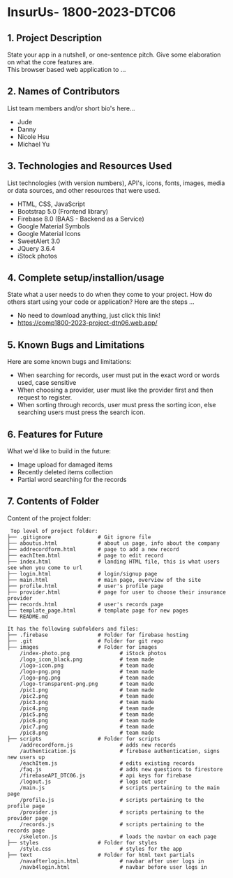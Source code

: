 # InsurUs- 1800-2023-DTC06

## 1. Project Description
State your app in a nutshell, or one-sentence pitch. Give some elaboration on what the core features are.  
This browser based web application to ... 

## 2. Names of Contributors
List team members and/or short bio's here... 
* Jude
* Danny
* Nicole Hsu
* Michael Yu

	
## 3. Technologies and Resources Used
List technologies (with version numbers), API's, icons, fonts, images, media or data sources, and other resources that were used.
* HTML, CSS, JavaScript
* Bootstrap 5.0 (Frontend library)
* Firebase 8.0 (BAAS - Backend as a Service)
* Google Material Symbols
* Google Material Icons
* SweetAlert 3.0
* JQuery 3.6.4
* iStock photos

## 4. Complete setup/installion/usage
State what a user needs to do when they come to your project.  How do others start using your code or application?
Here are the steps ...
* No need to download anything, just click this link!
* https://comp1800-2023-project-dtn06.web.app/

## 5. Known Bugs and Limitations
Here are some known bugs and limitations:
* When searching for records, user must put in the exact word or words used, case sensitive
* When choosing a provider, user must like the provider first and then request to register.
* When sorting through records, user must press the sorting icon, else searching users must press the search icon.

## 6. Features for Future
What we'd like to build in the future:
* Image upload for damaged items
* Recently deleted items collection
* Partial word searching for the records
	
## 7. Contents of Folder
Content of the project folder:

```
 Top level of project folder: 
├── .gitignore               # Git ignore file
├── aboutus.html             # about us page, info about the company
├── addrecordform.html       # page to add a new record
├── eachItem.html            # page to edit record
├── index.html               # landing HTML file, this is what users see when you come to url
├── login.html               # login/signup page
├── main.html                # main page, overview of the site
├── profile.html             # user's profile page
├── provider.html            # page for user to choose their insurance provider
├── records.html             # user's records page
├── template_page.html       # template page for new pages
└── README.md

It has the following subfolders and files:
├── .firebase                # Folder for firebase hosting
├── .git                     # Folder for git repo
├── images                   # Folder for images
    /index-photo.png                # iStock photos
    /logo_icon_black.png            # team made
    /logo-icon.png                  # team made
    /logo-png.png                   # team made
    /logo-png.png                   # team made
    /logo-transparent-png.png       # team made
    /pic1.png                       # team made
    /pic2.png                       # team made
    /pic3.png                       # team made
    /pic4.png                       # team made
    /pic5.png                       # team made
    /pic6.png                       # team made
    /pic7.png                       # team made
    /pic8.png                       # team made
├── scripts                  # Folder for scripts
    /addrecordform.js               # adds new records
    /authentication.js              # firebase authentication, signs new users up
    /eachItem.js                    # edits existing records
    /faq.js                         # adds new questions to firestore
    /firebaseAPI_DTC06.js           # api keys for firebase
    /logout.js                      # logs out user
    /main.js                        # scripts pertaining to the main page
    /profile.js                     # scripts pertaining to the profile page
    /provider.js                    # scripts pertaining to the provider page
    /records.js                     # scripts pertaining to the records page
    /skeleton.js                    # loads the navbar on each page
├── styles                   # Folder for styles
    /style.css                      # styles for the app
├── text                     # Folder for html text partials
    /navafterlogin.html             # navbar after user logs in
    /navb4login.html                # navbar before user logs in



```


